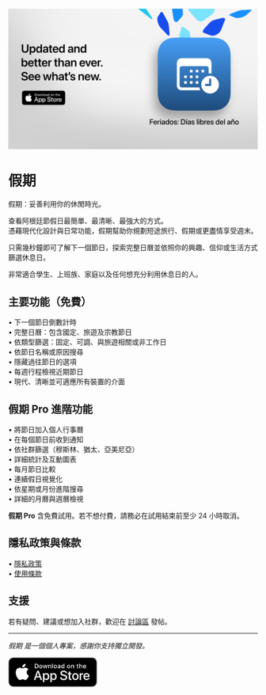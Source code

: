 [![假期 App](images/banner.png)](https://apps.apple.com/app/id6744455042)  
  
# 假期  
  
假期：妥善利用你的休閒時光。  
  
查看阿根廷節假日最簡單、最清晰、最強大的方式。  
憑藉現代化設計與日常功能，假期幫助你規劃短途旅行、假期或更盡情享受週末。  
  
只需幾秒鐘即可了解下一個節日，探索完整日曆並依照你的興趣、信仰或生活方式篩選休息日。  
  
非常適合學生、上班族、家庭以及任何想充分利用休息日的人。  
  
## 主要功能（免費）  
  
• 下一個節日倒數計時  
• 完整日曆：包含國定、旅遊及宗教節日  
• 依類型篩選：固定、可調、與旅遊相關或非工作日  
• 依節日名稱或原因搜尋  
• 隱藏過往節日的選項  
• 每週行程檢視近期節日  
• 現代、清晰並可適應所有裝置的介面  
  
## 假期 Pro 進階功能  
  
• 將節日加入個人行事曆  
• 在每個節日前收到通知  
• 依社群篩選（穆斯林、猶太、亞美尼亞）  
• 詳細統計及互動圖表  
• 每月節日比較  
• 連續假日視覺化  
• 依星期或月份進階搜尋  
• 詳細的月曆與週曆檢視  
  
**假期 Pro** 含免費試用。若不想付費，請務必在試用結束前至少 24 小時取消。  
  
## 隱私政策與條款  
  
• [隱私政策](https://lucasditomase.github.io/feriados/zh-Hant/privacy-policy)  
• [使用條款](https://lucasditomase.github.io/feriados/zh-Hant/terms-and-conditions)  
  
## 支援  
  
若有疑問、建議或想加入社群，歡迎在 [討論區](https://github.com/lucasditomase/feriados/discussions) 發帖。  
  
---  
  
*假期 是一個個人專案，感謝你支持獨立開發。*  
  
<p align="left">  
  <a href="https://apps.apple.com/app/id6744455042">  
    <img src="images/download-badge.svg" alt="Download on the App Store" height="60">  
  </a>  
</p>  

